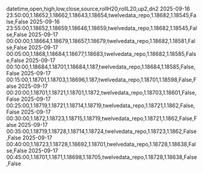 datetime,open,high,low,close,source,rollH20,rollL20,up2,dn2
2025-09-16 23:50:00,1.18652,1.18662,1.18643,1.18654,twelvedata_repo,1.18682,1.18545,False,False
2025-09-16 23:55:00,1.18652,1.18659,1.18646,1.18659,twelvedata_repo,1.18682,1.18545,False,False
2025-09-17 00:00:00,1.18664,1.18679,1.18657,1.18679,twelvedata_repo,1.18682,1.18581,False,False
2025-09-17 00:05:00,1.1868,1.18684,1.18677,1.18683,twelvedata_repo,1.18682,1.18585,False,False
2025-09-17 00:10:00,1.18684,1.18701,1.18684,1.187,twelvedata_repo,1.18684,1.18585,False,False
2025-09-17 00:15:00,1.18701,1.18703,1.18696,1.187,twelvedata_repo,1.18701,1.18598,False,False
2025-09-17 00:20:00,1.18701,1.18721,1.18701,1.1872,twelvedata_repo,1.18703,1.18601,False,False
2025-09-17 00:25:00,1.18719,1.18721,1.18714,1.18719,twelvedata_repo,1.18721,1.1862,False,False
2025-09-17 00:30:00,1.1872,1.18723,1.18715,1.18719,twelvedata_repo,1.18721,1.1862,False,False
2025-09-17 00:35:00,1.18719,1.18728,1.18714,1.18724,twelvedata_repo,1.18723,1.1862,False,False
2025-09-17 00:40:00,1.18723,1.18728,1.18692,1.18701,twelvedata_repo,1.18728,1.18638,False,False
2025-09-17 00:45:00,1.18701,1.1871,1.18698,1.18705,twelvedata_repo,1.18728,1.18638,False,False
